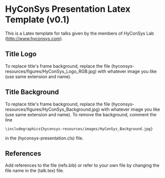# HyConSys Presentation Latex Template (v0.1)

This is a Latex template for talks given by the members of HyConSys Lab (http://www.hyconsys.com).

## Title Logo

To replace title's frame background,  replace the file (hyconsys-resources/figures/HyConSys_Logo_RGB.jpg) with whatever image you like (use same extension and name).

## Title Background

To replace title's frame background, replace the file (hyconsys-resources/figures/HyConSys_Background.jpg) with whatever image you like (use same extension and name).
To remove the background, comment the line

    \includegraphics{hyconsys-resources/images/HyConSys_Background.jpg}

in the (hyconsys-presentation.cls) file.


## References

Add references to the file (refs.bib) or refer to your own file by changing the file name in the (talk.tex) file.
